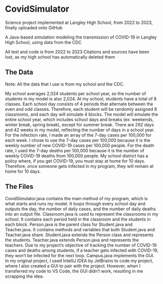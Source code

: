 # CovidSimulator
Science project implemented at Langley High School, from 2022 to 2023, finally uploaded onto GitHub

A Java-based simulation modeling the transmission of COVID-19 in Langley High School, using data from the CDC

All text and code is from 2022 to 2023
Citations and sources have been lost, as my high school has automatically deleted them



## The Data
Note: All the data that I use is from my school and the CDC.

My school averages 2,024 students per school year, so the number of students in my model is also 2,024. At my school, students have a total of 8 classes. Each school day consists of 4 periods that alternate between the even and odd classes. Therefore, each student will be randomly assigned 8 classrooms, and each day will simulate 4 blocks. The model will emulate the entire school year, which includes school days and breaks (ex: weekends, winter break, spring break), except for summer break. There are 292 days and 42 weeks in my model, reflecting the number of days in a school year. For the infection rate, I made an array of the 7-day cases per 100,000 for each week. I chose to use the 7-day cases per 100,000 because it is the weekly number of new COVID-19 cases per 100,000 people. For the death rate, I used the 7-day deaths per 100,000 because it is the number of weekly COVID-19 deaths from 100,000 people. My school district has a policy where, if you get COVID-19, you must stay at home for 10 days. Therefore, once someone gets infected in my program, they will remain at home for 10 days.

## The Files
CovidSimulator.java contains the main method of my program, which is what starts and runs my model. It loops through every school day and outputs the day, the number of daily cases, and the number of daily deaths into an output file.
Classroom.java is used to represent the classrooms in my school. It contains each period held in the classroom and the students in each block.
Person.java is the parent class for Student.java and Teacher.java. It contains methods and variables that both Student.java and Teacher.java share.
Student.java extends the Person class and represents the students.
Teacher.java extends Person.java and represents the teachers. Due to my project’s objective of tracking the number of COVID-19 cases and deaths among students, if a teacher gets infected with COVID-19, they won’t be infected for the next loop.
Campus.java implements the GUI. In my original project, I used IntelliJ IDEA by JetBrains to code my project, where I also created a GUI to pair with the project. However, when I transferred my code to VS Code, the GUI didn’t work, resulting in me scrapping the idea.
